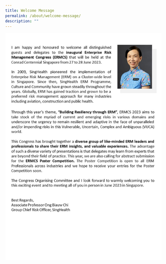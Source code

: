 ```yaml
---
title: Welcome Message
permalink: /about/welcome-message/
description: ""
---
```

![](/images/ermcs-welcome-message-from-gcro.jpg)